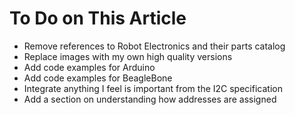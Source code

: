 # To Do on This Article

* Remove references to Robot Electronics and their parts catalog
* Replace images with my own high quality versions
* Add code examples for Arduino
* Add code examples for BeagleBone
* Integrate anything I feel is important from the I2C specification
* Add a section on understanding how addresses are assigned
